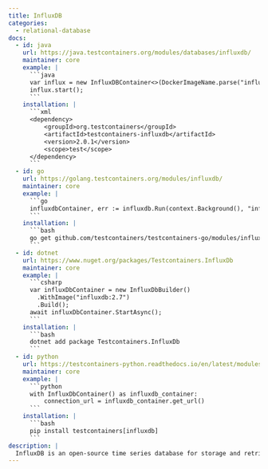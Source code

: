 ```yaml
---
title: InfluxDB
categories:
  - relational-database
docs:
  - id: java
    url: https://java.testcontainers.org/modules/databases/influxdb/
    maintainer: core
    example: |
      ```java
      var influx = new InfluxDBContainer<>(DockerImageName.parse("influxdb:2.0.7"));
      influx.start();
      ```
    installation: |
      ```xml
      <dependency>
          <groupId>org.testcontainers</groupId>
          <artifactId>testcontainers-influxdb</artifactId>
          <version>2.0.1</version>
          <scope>test</scope>
      </dependency>
      ```
  - id: go
    url: https://golang.testcontainers.org/modules/influxdb/
    maintainer: core
    example: |
      ```go
      influxdbContainer, err := influxdb.Run(context.Background(), "influxdb:1.8.10")
      ```
    installation: |
      ```bash
      go get github.com/testcontainers/testcontainers-go/modules/influxdb
      ```
  - id: dotnet
    url: https://www.nuget.org/packages/Testcontainers.InfluxDb
    maintainer: core
    example: |
      ```csharp
      var influxDbContainer = new InfluxDbBuilder()
        .WithImage("influxdb:2.7")
        .Build();
      await influxDbContainer.StartAsync();
      ```
    installation: |
      ```bash
      dotnet add package Testcontainers.InfluxDb
      ```
  - id: python
    url: https://testcontainers-python.readthedocs.io/en/latest/modules/influxdb/README.html
    maintainer: core
    example: |
      ```python
      with InfluxDbContainer() as influxdb_container:
          connection_url = influxdb_container.get_url()
      ```
    installation: |
      ```bash
      pip install testcontainers[influxdb]
      ```
description: |
  InfluxDB is an open-source time series database for storage and retrieval of time series data in fields such as operations monitoring, application metrics, Internet of Things sensor data, and real-time analytics.
---
```

